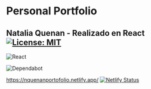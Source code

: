 
# Personal Portfolio 
## Natalia Quenan - Realizado en React [![License: MIT](https://img.shields.io/badge/License-MIT-yellow.svg)](https://opensource.org/licenses/MIT)
![React](https://img.shields.io/badge/react-%2320232a.svg?style=for-the-badge&logo=react&logoColor=%2361DAFB)

![Dependabot](https://img.shields.io/badge/dependabot-025E8C?style=for-the-badge&logo=dependabot&logoColor=white)




















https://nquenanportofolio.netlify.app/  [![Netlify Status](https://api.netlify.com/api/v1/badges/b2a2d7f6-fe25-4389-acae-aaad59040e44/deploy-status)](https://app.netlify.com/sites/nquenanportofolio/deploys)

